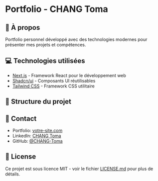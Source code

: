 # Portfolio - CHANG Toma

## 🚀 À propos
Portfolio personnel développé avec des technologies modernes pour présenter mes projets et compétences.

## 💻 Technologies utilisées
- [Next.js](https://nextjs.org/) - Framework React pour le développement web
- [Shadcn/ui](https://ui.shadcn.com/) - Composants UI réutilisables
- [Tailwind CSS](https://tailwindcss.com/) - Framework CSS utilitaire

## 📁 Structure du projet

## 🔗 Contact
- Portfolio: [votre-site.com](https://votre-site.com)
- LinkedIn: [CHANG Toma](https://www.linkedin.com/in/toma-chang/)
- GitHub: [@CHANG-Toma](https://github.com/CHANG-Toma)

## 📝 License
Ce projet est sous licence MIT - voir le fichier [LICENSE.md](LICENSE.md) pour plus de détails.

